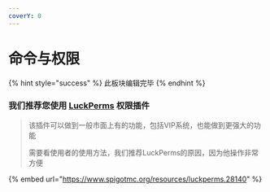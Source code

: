```yaml
---
coverY: 0
---
```


# 命令与权限

{% hint style="success" %}
此板块编辑完毕
{% endhint %}

### 我们推荐您使用 [LuckPerms](https://luckperms.net/download) 权限插件

> 该插件可以做到一般市面上有的功能，包括VIP系统，也能做到更强大的功能
>
> 需要看使用者的使用方法，我们推荐LuckPerms的原因，因为他操作非常方便

{% embed url="https://www.spigotmc.org/resources/luckperms.28140" %}
